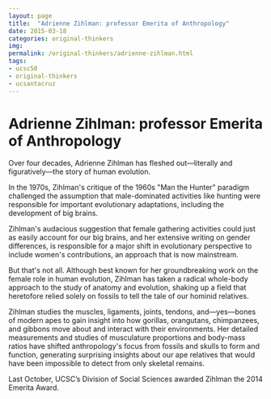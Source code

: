 ```yaml
---
layout: page
title:  "Adrienne Zihlman: professor Emerita of Anthropology"
date: 2015-03-18
categories: original-thinkers
img: 
permalink: /original-thinkers/adrienne-zihlman.html
tags: 
- ucsc50
- original-thinkers
- ucsantacruz
---
```


# Adrienne Zihlman: professor Emerita of AnthropologyOver four decades, Adrienne Zihlman has fleshed out—literally and figuratively—the story of human evolution. In the 1970s, Zihlman's critique of the 1960s "Man the Hunter" paradigm challenged the assumption that male-dominated activities like hunting were responsible for important evolutionary adaptations, including the development of big brains.Zihlman's audacious suggestion that female gathering activities could just as easily account for our big brains, and her extensive writing on gender differences, is responsible for a major shift in evolutionary perspective to include women's contributions, an approach that is now mainstream. But that's not all. Although best known for her groundbreaking work on the female role in human evolution, Zihlman has taken a radical whole-body approach to the study of anatomy and evolution, shaking up a field that heretofore relied solely on fossils to tell the tale of our hominid relatives.Zihlman studies the muscles, ligaments, joints, tendons, and—yes—bones of modern apes to gain insight into how gorillas, orangutans, chimpanzees, and gibbons move about and interact with their environments. Her detailed measurements and studies of musculature proportions and body-mass ratios have shifted anthropology's focus from fossils and skulls to form and function, generating surprising insights about our ape relatives that would have been impossible to detect from only skeletal remains.Last October, UCSC’s Division of Social Sciences awarded Zihlman the 2014 Emerita Award.